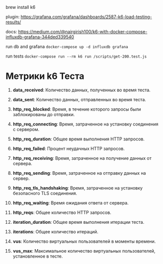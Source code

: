 brew install k6

plugin: https://grafana.com/grafana/dashboards/2587-k6-load-testing-results/

docs: https://medium.com/@nairgirish100/k6-with-docker-compose-influxdb-grafana-344ded339540

run db and grafana
```docker-compose up -d influxdb grafana```

run tests
```docker-compose run --rm k6 run /scripts/get-200.test.js```

# Метрики k6 Теста

1. **data_received**: Количество данных, полученных во время теста.

2. **data_sent**: Количество данных, отправленных во время теста.

3. **http_req_blocked**: Время, в течение которого запросы были заблокированы до отправки.

4. **http_req_connecting**: Время, затраченное на установку соединения с сервером.

5. **http_req_duration**: Общее время выполнения HTTP запросов.

6. **http_req_failed**: Процент неудачных HTTP запросов.

7. **http_req_receiving**: Время, затраченное на получение данных от сервера.

8. **http_req_sending**: Время, затраченное на отправку данных на сервер.

9. **http_req_tls_handshaking**: Время, затраченное на установку безопасного TLS соединения.

10. **http_req_waiting**: Время ожидания ответа от сервера.

11. **http_reqs**: Общее количество HTTP запросов.

12. **iteration_duration**: Общее время выполнения итерации теста.

13. **iterations**: Общее количество итераций.

14. **vus**: Количество виртуальных пользователей в моменты времени.

15. **vus_max**: Максимальное количество виртуальных пользователей, установленное в тесте.
